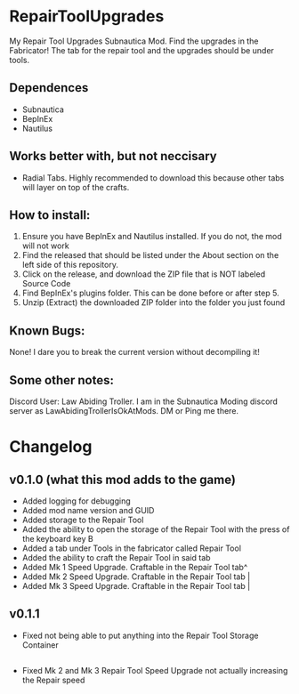# RepairToolUpgrades
My Repair Tool Upgrades Subnautica Mod. Find the upgrades in the Fabricator! The tab for the repair tool and the upgrades should be under tools.

## Dependences

 - Subnautica
 - BepInEx
 - Nautilus

## Works better with, but not neccisary

 - Radial Tabs. Highly recommended to download this because other tabs will layer on top of the crafts.

## How to install:

1. Ensure you have BepInEx and Nautilus installed. If you do not, the mod will not work
2. Find the released that should be listed under the About section on the left side of this repository.
3. Click on the release, and download the ZIP file that is NOT labeled Source Code
4. Find BepInEx's plugins folder. This can be done before or after step 5.
5. Unzip (Extract) the downloaded ZIP folder into the folder you just found

## Known Bugs:

None! I dare you to break the current version without decompiling it!

## Some other notes:

Discord User: Law Abiding Troller. I am in the Subnautica Moding discord server as LawAbidingTrollerIsOkAtMods. DM or Ping me there.

# Changelog
## v0.1.0 (what this mod adds to the game)
 - Added logging for debugging
 - Added mod name version and GUID
 - Added storage to the Repair Tool
 - Added the ability to open the storage of the Repair Tool with the press of the keyboard key B
 - Added a tab under Tools in the fabricator called Repair Tool
 - Added the ability to craft the Repair Tool in said tab
 - Added Mk 1 Speed Upgrade. Craftable in the Repair Tool tab^
 - Added Mk 2 Speed Upgrade. Craftable in the Repair Tool tab |
 - Added Mk 3 Speed Upgrade. Craftable in the Repair Tool tab |
## v0.1.1
 - Fixed not being able to put anything into the Repair Tool Storage Container
##
 - Fixed Mk 2 and Mk 3 Repair Tool Speed Upgrade not actually increasing the Repair speed
